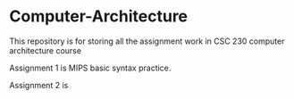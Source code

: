 # Computer-Architecture

This repository is for storing all the assignment work in CSC 230 computer architecture course

Assignment 1 is MIPS basic syntax practice.

Assignment 2 is 

